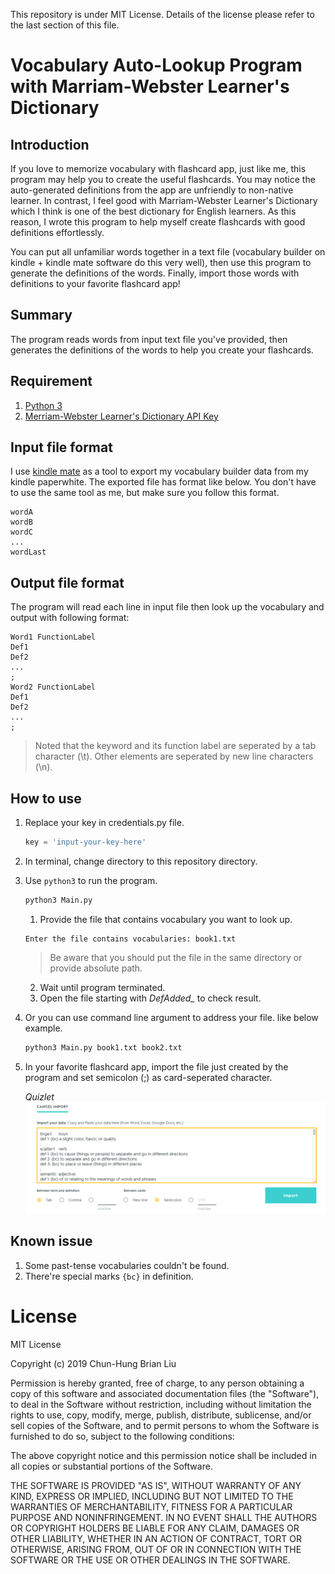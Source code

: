 This repository is under MIT License. Details of the license please refer to the last section of this file.
# Vocabulary Auto-Lookup Program with Marriam-Webster Learner's Dictionary
## Introduction 
If you love to memorize vocabulary with flashcard app, just like me, this program may help you to create the useful flashcards. You may notice the auto-generated definitions from the app are unfriendly to non-native learner. In contrast, I feel good with Marriam-Webster Learner's Dictionary which I think is one of the best dictionary for English learners. As this reason, I wrote this program to help myself create flashcards with good definitions effortlessly.

You can put all unfamiliar words together in a text file (vocabulary builder on kindle + kindle mate software do this very well), then use this program to generate the definitions of the words. Finally, import those words with definitions to your favorite flashcard app!
## Summary
The program reads words from input text file you've provided, then generates the definitions of the words to help you create your flashcards.
## Requirement
1. [Python 3](https://www.python.org)
2. [Merriam-Webster Learner's Dictionary API Key](https://dictionaryapi.com)
## Input file format
I use [kindle mate](https://kmate.me) as a tool to export my vocabulary builder data from my kindle paperwhite. The exported file has format like below. You don't have to use the same tool as me, but make sure you follow this format.
```
wordA
wordB
wordC
...
wordLast
```
## Output file format
The program will read each line in input file then look up the vocabulary and output with following format:
```
Word1 FunctionLabel
Def1
Def2  
...
;
Word2 FunctionLabel
Def1
Def2
...
;
```
> Noted that the keyword and its function label are seperated by a tab character (\t). Other elements are seperated by new line characters (\n).
## How to use
1. Replace your key in credentials.py file.
   ```python
   key = 'input-your-key-here'
   ``` 
2. In terminal, change directory to this repository directory.
3. Use ```python3``` to run the program.
   ```bash
   python3 Main.py
   ```
   1. Provide the file that contains vocabulary you want to look up.
   ```
   Enter the file contains vocabularies: book1.txt
   ```
   > Be aware that you should put the file in the same directory or provide absolute path.
   2. Wait until program terminated.
   3. Open the file starting with *DefAdded_* to check result.
4. Or you can use command line argument to address your file. like below example.
   ```bash
   python3 Main.py book1.txt book2.txt
   ```
5. In your favorite flashcard app, import the file just created by the program and set semicolon (;) as card-seperated character.
    
    *Quizlet*
    ![Quizlet import snapshot](pics/QuizletImport.png)
    
## Known issue
1. Some past-tense vocabularies couldn't be found.
2. There're special marks ```{bc}``` in definition.
# License
MIT License

Copyright (c) 2019 Chun-Hung Brian Liu

Permission is hereby granted, free of charge, to any person obtaining a copy
of this software and associated documentation files (the "Software"), to deal
in the Software without restriction, including without limitation the rights
to use, copy, modify, merge, publish, distribute, sublicense, and/or sell
copies of the Software, and to permit persons to whom the Software is
furnished to do so, subject to the following conditions:

The above copyright notice and this permission notice shall be included in all
copies or substantial portions of the Software.

THE SOFTWARE IS PROVIDED "AS IS", WITHOUT WARRANTY OF ANY KIND, EXPRESS OR
IMPLIED, INCLUDING BUT NOT LIMITED TO THE WARRANTIES OF MERCHANTABILITY,
FITNESS FOR A PARTICULAR PURPOSE AND NONINFRINGEMENT. IN NO EVENT SHALL THE
AUTHORS OR COPYRIGHT HOLDERS BE LIABLE FOR ANY CLAIM, DAMAGES OR OTHER
LIABILITY, WHETHER IN AN ACTION OF CONTRACT, TORT OR OTHERWISE, ARISING FROM,
OUT OF OR IN CONNECTION WITH THE SOFTWARE OR THE USE OR OTHER DEALINGS IN THE
SOFTWARE.
